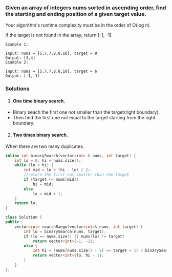 ### Given an array of integers nums sorted in ascending order, find the starting and ending position of a given target value.

Your algorithm's runtime complexity must be in the order of O(log n).

If the target is not found in the array, return [-1, -1].

```
Example 1:

Input: nums = [5,7,7,8,8,10], target = 8
Output: [3,4]
Example 2:

Input: nums = [5,7,7,8,8,10], target = 6
Output: [-1,-1]
```


### Solutions

1. #### One time binary search.

- Binary seach the first one not smaller than the target(right boundary).
- Then find the first one not equal to the target starting from the right boundary.

2. #### Two times binary search.

When there are two many duplicates.

```c++
inline int binarySearch(vector<int> & nums, int target) {
    int lo = 0, hi = nums.size();
    while (lo < hi) {
        int mid = lo + (hi - lo) / 2;
        //return the first not smaller than the target
        if (target <= nums[mid])
            hi = mid;
        else
            lo = mid + 1;
    }
    return lo;
}

class Solution {
public:
    vector<int> searchRange(vector<int>& nums, int target) {
        int lo = binarySearch(nums, target);
        if (lo == nums.size() || nums[lo] != target)
            return vector<int>{-1, -1};
        else {
            int hi = (nums[nums.size() - 1] >= target + 1) ? binarySearch(nums, target + 1): nums.size();
            return vector<int>{lo, hi - 1};
        }
    }
};
```
